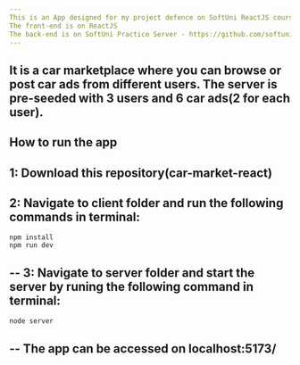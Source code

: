 ```yaml
---
This is an App designed for my project defence on SoftUni ReactJS course.
The front-end is on ReactJS
The back-end is on SoftUni Practice Server - https://github.com/softuni-practice-server/softuni-practice-server
---
```

It is a car marketplace where you can browse or post car ads from different users.
The server is pre-seeded with 3 users and 6 car ads(2 for each user).
--
How to run the app
--
1: Download this repository(car-market-react)
--
2: Navigate to client folder and run the following commands in terminal:
--
    npm install
    npm run dev
--
3: Navigate to server folder and start the server by runing the following command in terminal:
--
    node server
--
The app can be accessed on localhost:5173/
--

